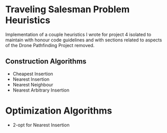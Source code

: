 # Traveling Salesman Problem Heuristics

Implementation of a couple heuristics I wrote for project 4 isolated to 
maintain with honour code guidelines and with sections related to aspects of 
the Drone Pathfinding Project removed. 

## Construction Algorithms

* Cheapest Insertion
* Nearest Insertion
* Nearest Neighbour
* Nearest Arbitrary Insertion

# Optimization Algorithms

* 2-opt for Nearest Insertion
